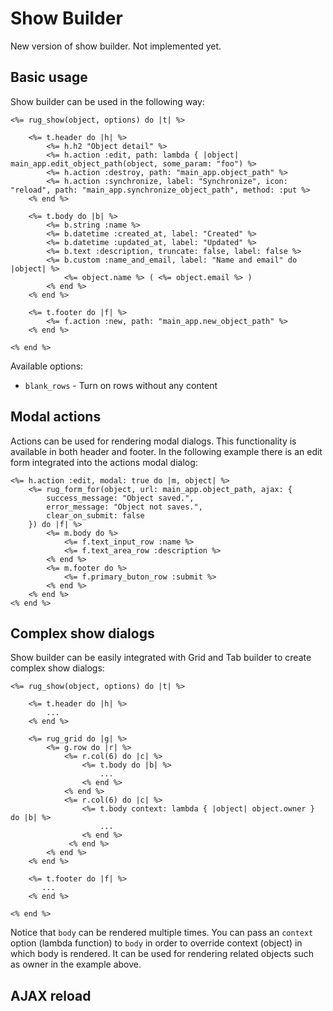 # Show Builder

New version of show builder. Not implemented yet.

## Basic usage

Show builder can be used in the following way:

```erb
<%= rug_show(object, options) do |t| %>

    <%= t.header do |h| %>
        <%= h.h2 "Object detail" %>
        <%= h.action :edit, path: lambda { |object| main_app.edit_object_path(object, some_param: "foo") %>
        <%= h.action :destroy, path: "main_app.object_path" %>
        <%= h.action :synchronize, label: "Synchronize", icon: "reload", path: "main_app.synchronize_object_path", method: :put %>
    <% end %>

    <%= t.body do |b| %>
        <%= b.string :name %>
        <%= b.datetime :created_at, label: "Created" %>
        <%= b.datetime :updated_at, label: "Updated" %>
        <%= b.text :description, truncate: false, label: false %>
        <%= b.custom :name_and_email, label: "Name and email" do |object| %>
            <%= object.name %> ( <%= object.email %> )
        <% end %>
    <% end %>

    <%= t.footer do |f| %>
        <%= f.action :new, path: "main_app.new_object_path" %>
    <% end %>

<% end %>
```

Available options:

- `blank_rows` - Turn on rows without any content

## Modal actions

Actions can be used for rendering modal dialogs. This functionality is available in both header and footer. In the following example there is an edit form integrated into the actions modal dialog:

```erb
<%= h.action :edit, modal: true do |m, object| %>
    <%= rug_form_for(object, url: main_app.object_path, ajax: {
        success_message: "Object saved.",
        error_message: "Object not saves.",
        clear_on_submit: false
    }) do |f| %>
        <%= m.body do %>
            <%= f.text_input_row :name %>
            <%= f.text_area_row :description %>
        <% end %>
        <%= m.footer do %>
            <%= f.primary_buton_row :submit %>
        <% end %>
    <% end %>
<% end %>
```

## Complex show dialogs

Show builder can be easily integrated with Grid and Tab builder to create complex show dialogs:

```erb
<%= rug_show(object, options) do |t| %>

    <%= t.header do |h| %>
        ...
    <% end %>

    <%= rug_grid do |g| %>
        <%= g.row do |r| %>
            <%= r.col(6) do |c| %>
                <%= t.body do |b| %>
                    ...
                <% end %>
            <% end %>
            <%= r.col(6) do |c| %>
                <%= t.body context: lambda { |object| object.owner } do |b| %>
                    ...
                <% end %>
             <% end %>
        <% end %>
    <% end %>

    <%= t.footer do |f| %>
       ...
    <% end %>

<% end %>
```

Notice that `body` can be rendered multiple times. You can pass an `context` option (lambda function) to `body` in order to override context (object) in which body is rendered. It can be used for rendering related objects such as owner in the example above.

## AJAX reload


